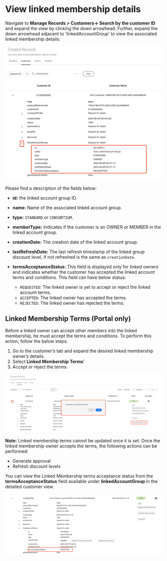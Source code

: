 # View linked membership details

Navigate to **Manage Records > Customers-> Search by the customer ID** and expand the view by clicking the down arrowhead. Further, expand the down arrowhead adjacent to ‘linkedAccountGroup’ to view the associated linked membership details.

![View linked memberships](/src/pages/sandbox/image/view_lm.png)

Please find a description of the fields below:

- **id:** the linked account group ID.
- **name:** Name of the associated linked account group.
- **type:** `STANDARD` or `CONSORTIUM`.
- **memberType:** Indicates if the customer is an OWNER or MEMBER in the linked account group.
- **creationDate:** The creation date of the linked account group.
- **lastRefreshDate:** The last refresh timestamp of the linked group discount level, if not refreshed is the same as `creationDate`.
- **termsAcceptanceStatus:** This field is displayed only for linked owners and indicates whether the customer has accepted the linked account terms and conditions. This field can have below status:

  - `REQUESTED`: The linked owner is yet to accept or reject the linked account terms.
  - `ACCEPTED`: The linked owner has accepted the terms.
  - `REJECTED`: The linked owner has rejected the terms.

## Linked Membership Terms (Portal only)

Before a linked owner can accept other members into the linked membership, he must accept the terms and conditions. To perform this action, follow the below steps:

1. Go to the customer’s tab and expand the desired linked membership owner’s details.
2. Select **Linked Membership Terms**’
3. Accept or reject the terms.

![View linked memberships](/src/pages/sandbox/image/lm2.png)

**Note:** Linked membership terms cannot be updated once it is set.
Once the linked membership owner accepts the terms, the following actions can be performed:

- Generate approval
- Refresh discount levels

You can view the Linked Membership terms acceptance status from the **termsAcceptanceStatus** field available under **linkedAccountGroup** in the detailed customer view.

![View linked memberships](/src/pages/sandbox/image/lm3.png)
